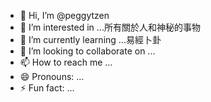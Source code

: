 - 👋 Hi, I’m @peggytzen
- 👀 I’m interested in ...所有關於人和神秘的事物
- 🌱 I’m currently learning ...易經卜卦
- 💞️ I’m looking to collaborate on ...
- 📫 How to reach me ...
- 😄 Pronouns: ...
- ⚡ Fun fact: ...

<!---
peggytzen/peggytzen is a ✨ special ✨ repository because its `README.md` (this file) appears on your GitHub profile.
You can click the Preview link to take a look at your changes.
--->
